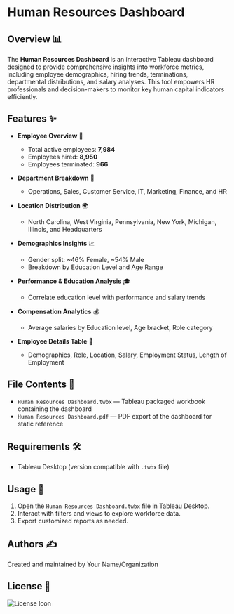 # Human Resources Dashboard

## Overview 📊
The **Human Resources Dashboard** is an interactive Tableau dashboard designed to provide comprehensive insights into workforce metrics, including employee demographics, hiring trends, terminations, departmental distributions, and salary analyses. This tool empowers HR professionals and decision-makers to monitor key human capital indicators efficiently.

## Features ✨
- **Employee Overview** 👥
  - Total active employees: **7,984**
  - Employees hired: **8,950**
  - Employees terminated: **966**

- **Department Breakdown** 🏢
  - Operations, Sales, Customer Service, IT, Marketing, Finance, and HR

- **Location Distribution** 🌍
  - North Carolina, West Virginia, Pennsylvania, New York, Michigan, Illinois, and Headquarters

- **Demographics Insights** 📈
  - Gender split: ~46% Female, ~54% Male
  - Breakdown by Education Level and Age Range

- **Performance & Education Analysis** 🎓
  - Correlate education level with performance and salary trends

- **Compensation Analytics** 💰
  - Average salaries by Education level, Age bracket, Role category

- **Employee Details Table** 📝
  - Demographics, Role, Location, Salary, Employment Status, Length of Employment

## File Contents 📂
- `Human Resources Dashboard.twbx` — Tableau packaged workbook containing the dashboard
- `Human Resources Dashboard.pdf` — PDF export of the dashboard for static reference

## Requirements 🛠️
- Tableau Desktop (version compatible with `.twbx` file)

## Usage 🚀
1. Open the `Human Resources Dashboard.twbx` file in Tableau Desktop.
2. Interact with filters and views to explore workforce data.
3. Export customized reports as needed.

## Authors ✍️
Created and maintained by Your Name/Organization

## License 📄
![License Icon](https://github.com/tubatasneem24/Human-Resources-Dashboard/blob/main/LICENSE)
